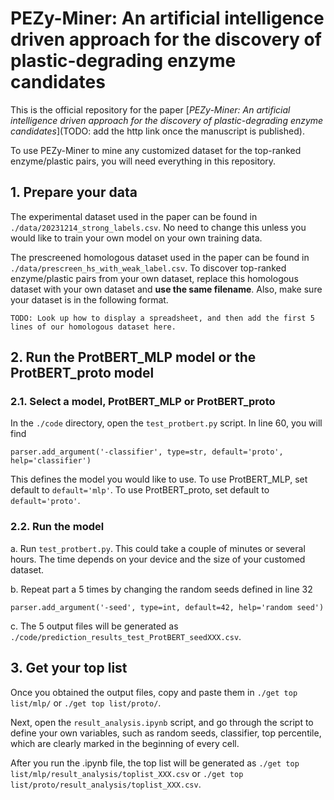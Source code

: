 # PEZy-Miner: An artificial intelligence driven approach for the discovery of plastic-degrading enzyme candidates

This is the official repository for the paper [*PEZy-Miner: An artificial intelligence driven approach for the discovery of plastic-degrading enzyme candidates*](TODO: add the http link once the manuscript is published).

To use PEZy-Miner to mine any customized dataset for the top-ranked enzyme/plastic pairs, you will need everything in this repository. 

## 1. Prepare your data

The experimental dataset used in the paper can be found in `./data/20231214_strong_labels.csv`. No need to change this unless you would like to train your own model on your own training data.

The prescreened homologous dataset used in the paper can be found in `./data/prescreen_hs_with_weak_label.csv`. To discover top-ranked enzyme/plastic pairs from your own dataset, replace this homologous dataset with your own dataset and **use the same filename**. Also, make sure your dataset is in the following format.

```
TODO: Look up how to display a spreadsheet, and then add the first 5 lines of our homologous dataset here.
```

## 2. Run the ProtBERT_MLP model or the ProtBERT_proto model

### 2.1. Select a model, ProtBERT_MLP or ProtBERT_proto

In the `./code` directory, open the `test_protbert.py` script. In line 60, you will find

```
parser.add_argument('-classifier', type=str, default='proto', help='classifier')
```

This defines the model you would like to use. To use ProtBERT_MLP, set default to `default='mlp'`. To use ProtBERT_proto, set default to `default='proto'`.

### 2.2. Run the model

a. Run `test_protbert.py`. This could take a couple of minutes or several hours. The time depends on your device and the size of your customed dataset.

b. Repeat part a 5 times by changing the random seeds defined in line 32

```
parser.add_argument('-seed', type=int, default=42, help='random seed')
```

c. The 5 output files will be generated as `./code/prediction_results_test_ProtBERT_seedXXX.csv`.

## 3. Get your top list

Once you obtained the output files, copy and paste them in `./get top list/mlp/` or `./get top list/proto/`.

Next, open the `result_analysis.ipynb` script, and go through the script to define your own variables, such as random seeds, classifier, top percentile, which are clearly marked in the beginning of every cell.

After you run the .ipynb file, the top list will be generated as `./get top list/mlp/result_analysis/toplist_XXX.csv` or `./get top list/proto/result_analysis/toplist_XXX.csv`.


